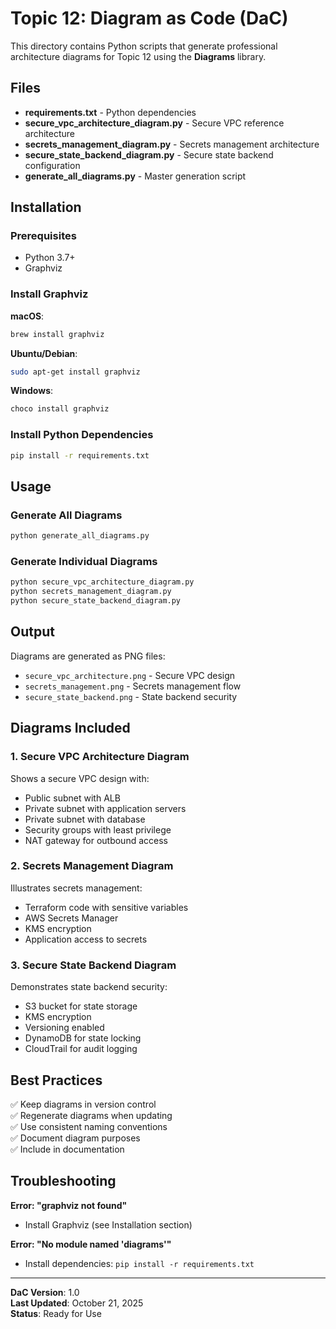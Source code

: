 # Topic 12: Diagram as Code (DaC)

This directory contains Python scripts that generate professional architecture diagrams for Topic 12 using the **Diagrams** library.

## Files

- **requirements.txt** - Python dependencies
- **secure_vpc_architecture_diagram.py** - Secure VPC reference architecture
- **secrets_management_diagram.py** - Secrets management architecture
- **secure_state_backend_diagram.py** - Secure state backend configuration
- **generate_all_diagrams.py** - Master generation script

## Installation

### Prerequisites

- Python 3.7+
- Graphviz

### Install Graphviz

**macOS**:
```bash
brew install graphviz
```

**Ubuntu/Debian**:
```bash
sudo apt-get install graphviz
```

**Windows**:
```bash
choco install graphviz
```

### Install Python Dependencies

```bash
pip install -r requirements.txt
```

## Usage

### Generate All Diagrams

```bash
python generate_all_diagrams.py
```

### Generate Individual Diagrams

```bash
python secure_vpc_architecture_diagram.py
python secrets_management_diagram.py
python secure_state_backend_diagram.py
```

## Output

Diagrams are generated as PNG files:
- `secure_vpc_architecture.png` - Secure VPC design
- `secrets_management.png` - Secrets management flow
- `secure_state_backend.png` - State backend security

## Diagrams Included

### 1. Secure VPC Architecture Diagram
Shows a secure VPC design with:
- Public subnet with ALB
- Private subnet with application servers
- Private subnet with database
- Security groups with least privilege
- NAT gateway for outbound access

### 2. Secrets Management Diagram
Illustrates secrets management:
- Terraform code with sensitive variables
- AWS Secrets Manager
- KMS encryption
- Application access to secrets

### 3. Secure State Backend Diagram
Demonstrates state backend security:
- S3 bucket for state storage
- KMS encryption
- Versioning enabled
- DynamoDB for state locking
- CloudTrail for audit logging

## Best Practices

✅ Keep diagrams in version control  
✅ Regenerate diagrams when updating  
✅ Use consistent naming conventions  
✅ Document diagram purposes  
✅ Include in documentation  

## Troubleshooting

**Error: "graphviz not found"**
- Install Graphviz (see Installation section)

**Error: "No module named 'diagrams'"**
- Install dependencies: `pip install -r requirements.txt`

---

**DaC Version**: 1.0  
**Last Updated**: October 21, 2025  
**Status**: Ready for Use

